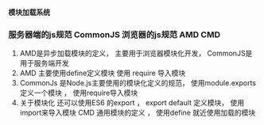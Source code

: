 #### 模块加载系统
### 服务器端的js规范 CommonJS  浏览器的js规范 AMD CMD
1.	AMD是异步加载模块的定义， 主要用于浏览器模块化开发，  CommonJS是用于服务端开发
2.	AMD 主要使用define定义模块  使用 require 导入模块
3.	CommonJs 是Node.js主要使用的模块化定义的规范， 使用module.exports定义一个模块  ， 使用require导入模块
4.	关于模块化  还可以使用ES6 的export ， export default 定义模块， 使用 import来导入模块
CMD 通用模块的定义 ， 使用define 就近使用加载的模块